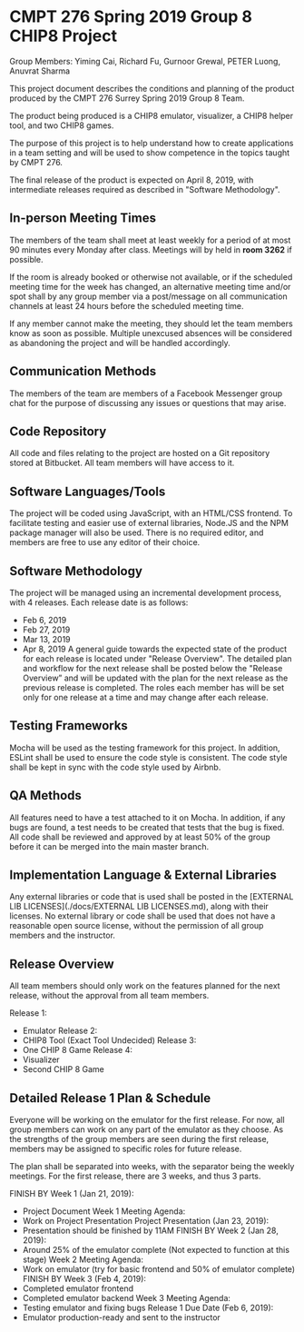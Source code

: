 # CMPT 276 Spring 2019 Group 8 CHIP8 Project

Group Members: Yiming Cai, Richard Fu, Gurnoor Grewal, PETER Luong, Anuvrat Sharma

This project document describes the conditions and planning of the product produced by the CMPT 276 Surrey Spring 2019 Group 8 Team.

The product being produced is a CHIP8 emulator, visualizer, a CHIP8 helper tool, and two CHIP8 games.

The purpose of this project is to help understand how to create applications in a team setting and will be used to show competence in the topics taught by CMPT 276.

The final release of the product is expected on April 8, 2019, with intermediate releases required as described in "Software Methodology".

## In-person Meeting Times
The members of the team shall meet at least weekly for a period of at most 90 minutes every Monday after class. Meetings will by held in **room 3262** if possible.

If the room is already booked or otherwise not available, or if the scheduled meeting time for the week has changed, an alternative meeting time and/or spot shall by any group member via a post/message on all communication channels at least 24 hours before the scheduled meeting time.

If any member cannot make the meeting, they should let the team members know as soon as possible. Multiple unexcused absences will be considered as abandoning the project and will be handled accordingly.


## Communication Methods
The members of the team are members of a Facebook Messenger group chat for the purpose of discussing any issues or questions that may arise.

## Code Repository
All code and files relating to the project are hosted on a Git repository stored at Bitbucket. All team members will have access to it.

## Software Languages/Tools
The project will be coded using JavaScript, with an HTML/CSS frontend.
To facilitate testing and easier use of external libraries, Node.JS and the NPM package manager will also be used.
There is no required editor, and members are free to use any editor of their choice.

## Software Methodology
The project will be managed using an incremental development process, with 4 releases.
Each release date is as follows:
* Feb 6, 2019
* Feb 27, 2019
* Mar 13, 2019
* Apr 8, 2019
A general guide towards the expected state of the product for each release is located under "Release Overview".
The detailed plan and workflow for the next release shall be posted below the "Release Overview” and will be updated with the plan for the next release as the previous release is completed.
The roles each member has will be set only for one release at a time and may change after each release.

## Testing Frameworks
Mocha will be used as the testing framework for this project.
In addition, ESLint shall be used to ensure the code style is consistent. The code style shall be kept in sync with the code style used by Airbnb.

## QA Methods
All features need to have a test attached to it on Mocha.
In addition, if any bugs are found, a test needs to be created that tests that the bug is fixed.
All code shall be reviewed and approved by at least 50% of the group before it can be merged into the main master branch.

## Implementation Language & External Libraries
Any external libraries or code that is used shall be posted in the [EXTERNAL LIB LICENSES](./docs/EXTERNAL LIB LICENSES.md), along with their licenses. No external library or code shall be used that does not have a reasonable open source license, without the permission of all group members and the instructor.

## Release Overview
All team members should only work on the features planned for the next release, without the approval from all team members.

Release 1:
- Emulator
Release 2:
- CHIP8 Tool (Exact Tool Undecided)
Release 3:
- One CHIP 8 Game
Release 4:
- Visualizer
- Second CHIP 8 Game

## Detailed Release 1 Plan & Schedule
Everyone will be working on the emulator for the first release. For now, all group members can work on any part of the emulator as they choose.
As the strengths of the group members are seen during the first release, members may be assigned to specific roles for future release.

The plan shall be separated into weeks, with the separator being the weekly meetings.
For the first release, there are 3 weeks, and thus 3 parts.

FINISH BY Week 1 (Jan 21, 2019):
- Project Document
Week 1 Meeting Agenda:
- Work on Project Presentation
Project Presentation (Jan 23, 2019):
- Presentation should be finished by 11AM
FINISH BY Week 2 (Jan 28, 2019):
- Around 25% of the emulator complete (Not expected to function at this stage)
Week 2 Meeting Agenda:
- Work on emulator (try for basic frontend and 50% of emulator complete)
FINISH BY Week 3 (Feb 4, 2019):
- Completed emulator frontend
- Completed emulator backend
Week 3 Meeting Agenda:
- Testing emulator and fixing bugs
Release 1 Due Date (Feb 6, 2019):
- Emulator production-ready and sent to the instructor
